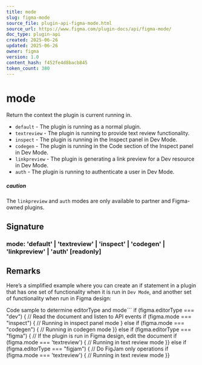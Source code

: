 ```yaml
---
title: mode
slug: figma-mode
source_file: plugin-api-figma-mode.html
source_url: https://www.figma.com/plugin-docs/api/figma-mode/
doc_type: plugin-api
created: 2025-06-26
updated: 2025-06-26
owner: figma
version: 1.0
content_hash: f452fe4d8bacb845
token_count: 380
---
```

# mode

Return the context the plugin is current running in.

- `default` - The plugin is running as a normal plugin.
- `textreview` - The plugin is running to provide text review functionality.
- `inspect` - The plugin is running in the Inspect panel in Dev Mode.
- `codegen` - The plugin is running in the Code section of the Inspect panel in Dev Mode.
- `linkpreview` - The plugin is generating a link preview for a Dev resource in Dev Mode.
- `auth` - The plugin is running to authenticate a user in Dev Mode.

##### caution

The `linkpreview` and `auth` modes are only available to partner and Figma-owned plugins.

## Signature

### mode: 'default' | 'textreview' | 'inspect' | 'codegen' | 'linkpreview' | 'auth' [readonly]

## Remarks

Here’s a simplified example where you can create an if statement in a plugin that has one set of functionality when it is run in `Dev Mode`, and another set of functionality when run in Figma design:

Code sample to determine editorType and mode```
if (figma.editorType === "dev") { // Read the document and listen to API events if (figma.mode === "inspect") { // Running in inspect panel mode } else if (figma.mode === "codegen") { // Running in codegen mode }} else if (figma.editorType === "figma") { // If the plugin is run in Figma design, edit the document if (figma.mode === 'textreview') { // Running in text review mode }} else if (figma.editorType === "figjam") { // Do FigJam only operations if (figma.mode === 'textreview') { // Running in text review mode }}
```